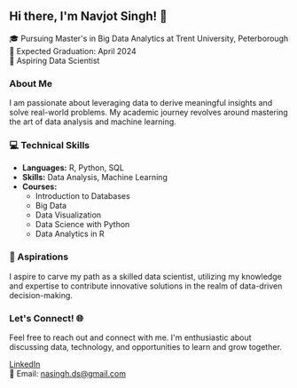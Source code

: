 ## Hi there, I'm Navjot Singh! 👋

🎓 Pursuing Master's in Big Data Analytics at Trent University, Peterborough  
📅 Expected Graduation: April 2024  
🌟 Aspiring Data Scientist  

### About Me
I am passionate about leveraging data to derive meaningful insights and solve real-world problems. My academic journey revolves around mastering the art of data analysis and machine learning.

### 💻 Technical Skills
- **Languages:** R, Python, SQL  
- **Skills:** Data Analysis, Machine Learning  
- **Courses:** 
  - Introduction to Databases
  - Big Data  
  - Data Visualization  
  - Data Science with Python  
  - Data Analytics in R  

### 🚀 Aspirations
I aspire to carve my path as a skilled data scientist, utilizing my knowledge and expertise to contribute innovative solutions in the realm of data-driven decision-making.

### Let's Connect! 🌐
Feel free to reach out and connect with me. I'm enthusiastic about discussing data, technology, and opportunities to learn and grow together.

[LinkedIn](https://www.linkedin.com/in/navjot-singh-407550151/)  
📧 Email: nasingh.ds@gmail.com
